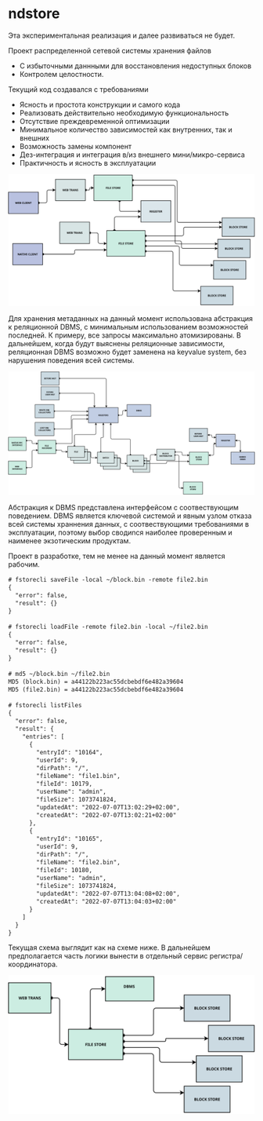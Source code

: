 # ndstore

Эта экспериментальная реализация  и далее развиваться не будет.


Проект распределенной сетевой системы хранения файлов 
- С избыточными даннными для восстановления недоступных блоков 
- Контролем целостности.

Текущий код создавался с требованиями
- Ясность и простота конструкции и самого кода
- Реализовать действительно необходимую функциональность
- Отсутствие преждевременной оптимизации 
- Минимальное количество зависимостей как внутренних, так и внешних
- Возможность замены компонент
- Дез-интеграция и интеграция в/из внешнего мини/микро-сервиса
- Практичность и ясность в эксплуатации

![](/docs/toplev-draft1.svg?raw=true "Полная схема")


Для хранения метаданных на данный момент использована абстракция к реляционной DBMS, 
с минимальным использованием возможностей последней. К примеру, все запросы максимально атомизированы.
В дальнейшем, когда будут выяснены реляционные зависимости, 
реляционная DBMS возможно будет заменена на keyvalue system, без нарушения поведения всей системы.

![](/docs//conc-draft.svg?raw=true "Упрощенная объектная схема схема")

Абстракция к DBMS представлена интерфейсом с соотвествующим поведением.
DBMS является ключевой системой и явным узлом отказа всей системы храннения данных, 
с соотвествующими требованиями в эксплуатации, поэтому выбор сводиnся наиболее проверенным 
и наименее экзотическим продуктам.

Проект в разработке, тем не менее на данный момент является рабочим.

```
# fstorecli saveFile -local ~/block.bin -remote file2.bin
{
  "error": false,
  "result": {}
}

# fstorecli loadFile -remote file2.bin -local ~/file2.bin
{
  "error": false,
  "result": {}
}

# md5 ~/block.bin ~/file2.bin 
MD5 (block.bin) = a44122b223ac55dcbebdf6e482a39604
MD5 (file2.bin) = a44122b223ac55dcbebdf6e482a39604

# fstorecli listFiles
{
  "error": false,
  "result": {
    "entries": [
      {
        "entryId": "10164",
        "userId": 9,
        "dirPath": "/",
        "fileName": "file1.bin",
        "fileId": 10179,
        "userName": "admin",
        "fileSize": 1073741824,
        "updatedAt": "2022-07-07T13:02:29+02:00",
        "createdAt": "2022-07-07T13:02:21+02:00"
      },
      {
        "entryId": "10165",
        "userId": 9,
        "dirPath": "/",
        "fileName": "file2.bin",
        "fileId": 10180,
        "userName": "admin",
        "fileSize": 1073741824,
        "updatedAt": "2022-07-07T13:04:08+02:00",
        "createdAt": "2022-07-07T13:04:03+02:00"
      }
    ]
  }
}
```

Текущая схема выглядит как на схеме ниже. В дальнейшем предполагается часть логики вынести в отдельный сервис регистра/координатора. 

![](/docs/toplev-draft0.svg?raw=true "Рабочая схема")


